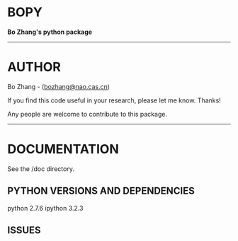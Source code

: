 BOPY
====
**Bo Zhang's python package**
********************************************************************************

AUTHOR
======
Bo Zhang - (bozhang@nao.cas.cn)

If you find this code useful in your research, please let me know. Thanks!

Any people are welcome to contribute to this package.

********************************************************************************

DOCUMENTATION
=============
See the /doc directory.


PYTHON VERSIONS AND DEPENDENCIES
---------------------------------
python 2.7.6
ipython 3.2.3

ISSUES
-------







